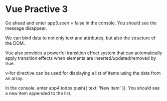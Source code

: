 # Vue Practive 3

Go ahead and enter app3.seen = false in the console. You should see the message disappear.

We can bind data to not only text and attributes, but also the structure of the DOM.

Vue also provides a powerful transition effect system that can automatically apply transition effects when elements are inserted/updated/removed by Vue.

v-for directive can be used for displaying a list of items using the data from an array.

In the console, enter app4.todos.push({ text: 'New item' }). You should see a new item appended to the list.
